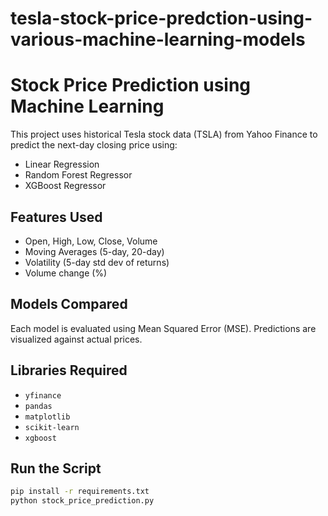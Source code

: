 # tesla-stock-price-predction-using-various-machine-learning-models
# Stock Price Prediction using Machine Learning

This project uses historical Tesla stock data (TSLA) from Yahoo Finance to predict the next-day closing price using:

- Linear Regression
- Random Forest Regressor
- XGBoost Regressor

## Features Used

- Open, High, Low, Close, Volume
- Moving Averages (5-day, 20-day)
- Volatility (5-day std dev of returns)
- Volume change (%)

## Models Compared

Each model is evaluated using Mean Squared Error (MSE). Predictions are visualized against actual prices.

## Libraries Required

- `yfinance`
- `pandas`
- `matplotlib`
- `scikit-learn`
- `xgboost`

## Run the Script

```bash
pip install -r requirements.txt
python stock_price_prediction.py

